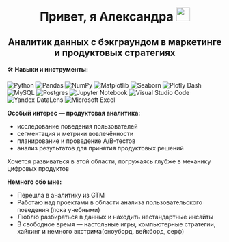 <h1 align="center"> Привет, я Александра  
<img src="https://github.com/blackcater/blackcater/raw/main/images/Hi.gif" height="32"/></h1>
<h2 align="center"> Аналитик данных с бэкграундом в маркетинге и продуктовых стратегиях </h2>

🛠 **Навыки и инструменты:**

![Python](https://img.shields.io/badge/python-3670A0?style=for-the-badge&logo=python&logoColor=ffdd54)
![Pandas](https://img.shields.io/badge/pandas-%23150458.svg?style=for-the-badge&logo=pandas&logoColor=white)
![NumPy](https://img.shields.io/badge/numpy-%23013243.svg?style=for-the-badge&logo=numpy&logoColor=white)
![Matplotlib](https://img.shields.io/badge/Matplotlib-%23ffffff.svg?style=for-the-badge&logo=Matplotlib&logoColor=black)
![Seaborn](https://img.shields.io/badge/Seaborn-2C2D72?style=for-the-badge&logo=seaborn&logoColor=white)
![Plotly Dash](https://img.shields.io/badge/plotly-3F4F75.svg?style=for-the-badge&logo=plotly&logoColor=white)
![MySQL](https://img.shields.io/badge/mysql-4479A1.svg?style=for-the-badge&logo=mysql&logoColor=white)
![Postgres](https://img.shields.io/badge/postgres-%23316192.svg?style=for-the-badge&logo=postgresql&logoColor=white)
![Jupyter Notebook](https://img.shields.io/badge/jupyter-%23FA0F00.svg?style=for-the-badge&logo=jupyter&logoColor=white)
![Visual Studio Code](https://img.shields.io/badge/Visual%20Studio%20Code-0078d7.svg?style=for-the-badge&logo=visual-studio-code&logoColor=white)
![Yandex DataLens](https://img.shields.io/badge/Yandex%20DataLens-%23000000.svg?style=for-the-badge&logo=yandex&logoColor=white)
![Microsoft Excel](https://img.shields.io/badge/Microsoft_Excel-217346?style=for-the-badge&logo=microsoft-excel&logoColor=white)

**Особый интерес — продуктовая аналитика:**
- исследование поведения пользователей
- сегментация и метрики вовлечённости
- планирование и проведение A/B-тестов
- анализ результатов для принятия продуктовых решений

Хочется развиваться в этой области, погружаясь глубже в механику цифровых продуктов

**Немного обо мне:**
- Перешла в аналитику из GTM 
- Работаю над проектами в области анализа пользовательского поведения (пока учебными)
- Люблю разбираться в данных и находить нестандартные инсайты
- В свободное время — настольные игры, компьютерные стратегии, хайкинг и немного экстрима(сноуборд, вейкборд, серф)

